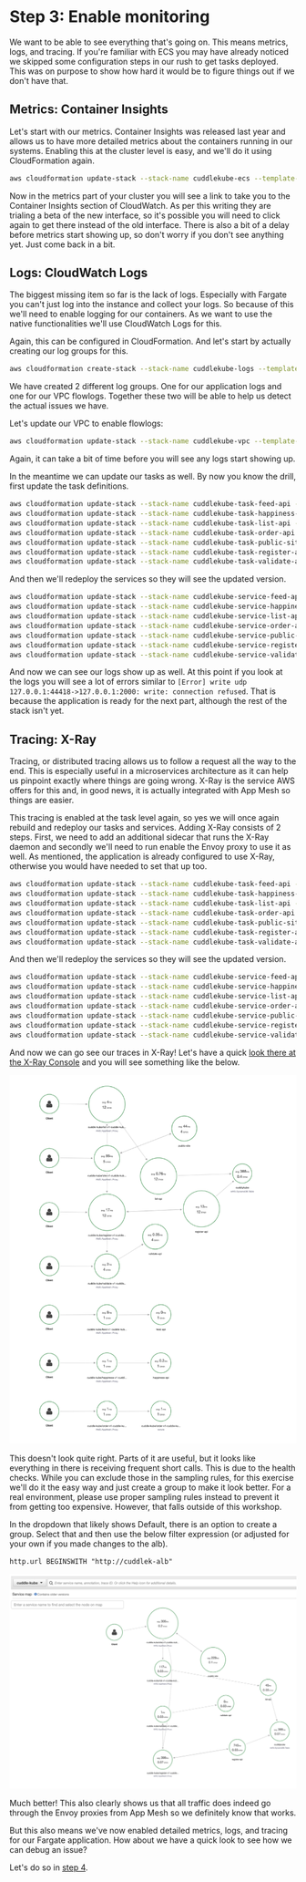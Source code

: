 # Step 3: Enable monitoring

We want to be able to see everything that's going on. This means metrics, logs, and tracing. If you're familiar with ECS you may have already noticed we skipped some configuration steps in our rush to get tasks deployed. This was on purpose to show how hard it would be to figure things out if we don't have that.

## Metrics: Container Insights

Let's start with our metrics. Container Insights was released last year and allows us to have more detailed metrics about the containers running in our systems. Enabling this at the cluster level is easy, and we'll do it using CloudFormation again.

```bash
aws cloudformation update-stack --stack-name cuddlekube-ecs --template-body file://step3/ecs-cluster.yml --parameters file://step3/ecs-cluster-params.json --capabilities CAPABILITY_IAM
```

Now in the metrics part of your cluster you will see a link to take you to the Container Insights section of CloudWatch. As per this writing they are trialing a beta of the new interface, so it's possible you will need to click again to get there instead of the old interface. There is also a bit of a delay before metrics start showing up, so don't worry if you don't see anything yet. Just come back in a bit.

## Logs: CloudWatch Logs

The biggest missing item so far is the lack of logs. Especially with Fargate you can't just log into the instance and collect your logs. So because of this we'll need to enable logging for our containers. As we want to use the native functionalities we'll use CloudWatch Logs for this.

Again, this can be configured in CloudFormation. And let's start by actually creating our log groups for this.

```bash
aws cloudformation create-stack --stack-name cuddlekube-logs --template-body file://step3/loggroups.yml --parameters file://step3/loggroups-params.json
```

We have created 2 different log groups. One for our application logs and one for our VPC flowlogs. Together these two will be able to help us detect the actual issues we have.

Let's update our VPC to enable flowlogs:

```bash
aws cloudformation update-stack --stack-name cuddlekube-vpc --template-body file://step3/vpc.yml --parameters file://step3/vpc-params.json --capabilities CAPABILITY_IAM
```

Again, it can take a bit of time before you will see any logs start showing up.

In the meantime we can update our tasks as well. By now you know the drill, first update the task definitions.

```bash
aws cloudformation update-stack --stack-name cuddlekube-task-feed-api --template-body file://step3/ecs-task-logging-only.yml --parameters file://step3/ecs-task-feed-api-params.json
aws cloudformation update-stack --stack-name cuddlekube-task-happiness-api --template-body file://step3/ecs-task-logging-only.yml --parameters file://step3/ecs-task-happiness-api-params.json
aws cloudformation update-stack --stack-name cuddlekube-task-list-api --template-body file://step3/ecs-task-logging-only.yml --parameters file://step3/ecs-task-list-api-params.json
aws cloudformation update-stack --stack-name cuddlekube-task-order-api --template-body file://step3/ecs-task-logging-only.yml --parameters file://step3/ecs-task-order-api-params.json
aws cloudformation update-stack --stack-name cuddlekube-task-public-site --template-body file://step3/ecs-task-logging-only.yml --parameters file://step3/ecs-task-public-site-params.json
aws cloudformation update-stack --stack-name cuddlekube-task-register-api --template-body file://step3/ecs-task-logging-only.yml --parameters file://step3/ecs-task-register-api-params.json
aws cloudformation update-stack --stack-name cuddlekube-task-validate-api --template-body file://step3/ecs-task-logging-only.yml --parameters file://step3/ecs-task-validate-api-params.json
```

And then we'll redeploy the services so they will see the updated version.

```bash
aws cloudformation update-stack --stack-name cuddlekube-service-feed-api --template-body file://step1/ecs-service.yml --parameters file://step1/ecs-service-feed-api-params.json
aws cloudformation update-stack --stack-name cuddlekube-service-happiness-api --template-body file://step1/ecs-service.yml --parameters file://step1/ecs-service-happiness-api-params.json
aws cloudformation update-stack --stack-name cuddlekube-service-list-api --template-body file://step1/ecs-service.yml --parameters file://step1/ecs-service-list-api-params.json
aws cloudformation update-stack --stack-name cuddlekube-service-order-api --template-body file://step1/ecs-service.yml --parameters file://step1/ecs-service-order-api-params.json
aws cloudformation update-stack --stack-name cuddlekube-service-public-site --template-body file://step1/ecs-service.yml --parameters file://step1/ecs-service-public-site-params.json
aws cloudformation update-stack --stack-name cuddlekube-service-register-api --template-body file://step1/ecs-service.yml --parameters file://step1/ecs-service-register-api-params.json
aws cloudformation update-stack --stack-name cuddlekube-service-validate-api --template-body file://step1/ecs-service.yml --parameters file://step1/ecs-service-validate-api-params.json
```

And now we can see our logs show up as well. At this point if you look at the logs you will see a lot of errors similar to `[Error] write udp 127.0.0.1:44418->127.0.0.1:2000: write: connection refused`. That is because the application is ready for the next part, although the rest of the stack isn't yet.

## Tracing: X-Ray

Tracing, or distributed tracing allows us to follow a request all the way to the end. This is especially useful in a microservices architecture as it can help us pinpoint exactly where things are going wrong. X-Ray is the service AWS offers for this and, in good news, it is actually integrated with App Mesh so things are easier.

This tracing is enabled at the task level again, so yes we will once again rebuild and redeploy our tasks and services. Adding X-Ray consists of 2 steps. First, we need to add an additional sidecar that runs the X-Ray daemon and secondly we'll need to run enable the Envoy proxy to use it as well. As mentioned, the application is already configured to use X-Ray, otherwise you would have needed to set that up too.

```bash
aws cloudformation update-stack --stack-name cuddlekube-task-feed-api --template-body file://step3/ecs-task.yml --parameters file://step3/ecs-task-feed-api-params.json
aws cloudformation update-stack --stack-name cuddlekube-task-happiness-api --template-body file://step3/ecs-task.yml --parameters file://step3/ecs-task-happiness-api-params.json
aws cloudformation update-stack --stack-name cuddlekube-task-list-api --template-body file://step3/ecs-task.yml --parameters file://step3/ecs-task-list-api-params.json
aws cloudformation update-stack --stack-name cuddlekube-task-order-api --template-body file://step3/ecs-task.yml --parameters file://step3/ecs-task-order-api-params.json
aws cloudformation update-stack --stack-name cuddlekube-task-public-site --template-body file://step3/ecs-task.yml --parameters file://step3/ecs-task-public-site-params.json
aws cloudformation update-stack --stack-name cuddlekube-task-register-api --template-body file://step3/ecs-task.yml --parameters file://step3/ecs-task-register-api-params.json
aws cloudformation update-stack --stack-name cuddlekube-task-validate-api --template-body file://step3/ecs-task.yml --parameters file://step3/ecs-task-validate-api-params.json
```

And then we'll redeploy the services so they will see the updated version.

```bash
aws cloudformation update-stack --stack-name cuddlekube-service-feed-api --template-body file://step1/ecs-service.yml --parameters file://step1/ecs-service-feed-api-params.json
aws cloudformation update-stack --stack-name cuddlekube-service-happiness-api --template-body file://step1/ecs-service.yml --parameters file://step1/ecs-service-happiness-api-params.json
aws cloudformation update-stack --stack-name cuddlekube-service-list-api --template-body file://step1/ecs-service.yml --parameters file://step1/ecs-service-list-api-params.json
aws cloudformation update-stack --stack-name cuddlekube-service-order-api --template-body file://step1/ecs-service.yml --parameters file://step1/ecs-service-order-api-params.json
aws cloudformation update-stack --stack-name cuddlekube-service-public-site --template-body file://step1/ecs-service.yml --parameters file://step1/ecs-service-public-site-params.json
aws cloudformation update-stack --stack-name cuddlekube-service-register-api --template-body file://step1/ecs-service.yml --parameters file://step1/ecs-service-register-api-params.json
aws cloudformation update-stack --stack-name cuddlekube-service-validate-api --template-body file://step1/ecs-service.yml --parameters file://step1/ecs-service-validate-api-params.json
```

And now we can go see our traces in X-Ray! Let's have a quick [look there at the X-Ray Console](https://ap-southeast-2.console.aws.amazon.com/xray/home?region=ap-southeast-2#/service-map) and you will see something like the below.

![](img/x-ray-unfiltered.png)

This doesn't look quite right. Parts of it are useful, but it looks like everything in there is receiving frequent short calls. This is due to the health checks. While you can exclude those in the sampling rules, for this exercise we'll do it the easy way and just create a group to make it look better. For a real environment, please use proper sampling rules instead to prevent it from getting too expensive. However, that falls outside of this workshop.

In the dropdown that likely shows Default, there is an option to create a group. Select that and then use the below filter expression (or adjusted for your own if you made changes to the alb).

```
http.url BEGINSWITH "http://cuddlek-alb"
```

![](img/x-ray-filtered.png)

Much better! This also clearly shows us that all traffic does indeed go through the Envoy proxies from App Mesh so we definitely know that works.

But this also means we've now enabled detailed metrics, logs, and tracing for our Fargate application. How about we have a quick look to see how we can debug an issue?

Let's do so in [step 4](step4.md).
